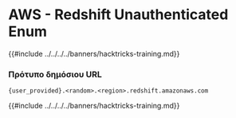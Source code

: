 # AWS - Redshift Unauthenticated Enum

{{#include ../../../../banners/hacktricks-training.md}}

### Πρότυπο δημόσιου URL
```
{user_provided}.<random>.<region>.redshift.amazonaws.com
```
{{#include ../../../../banners/hacktricks-training.md}}
